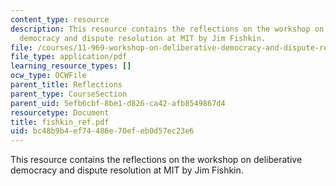 ```yaml
---
content_type: resource
description: This resource contains the reflections on the workshop on deliberative
  democracy and dispute resolution at MIT by Jim Fishkin.
file: /courses/11-969-workshop-on-deliberative-democracy-and-dispute-resolution-summer-2005/bc48b9b4ef74486e70efeb0d57ec23e6_fishkin_ref.pdf
file_type: application/pdf
learning_resource_types: []
ocw_type: OCWFile
parent_title: Reflections
parent_type: CourseSection
parent_uid: 5efb6cbf-8be1-d826-ca42-afb8549867d4
resourcetype: Document
title: fishkin_ref.pdf
uid: bc48b9b4-ef74-486e-70ef-eb0d57ec23e6
---
```

This resource contains the reflections on the workshop on deliberative democracy and dispute resolution at MIT by Jim Fishkin.


